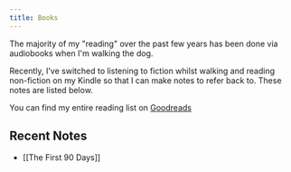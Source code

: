 ```yaml
---
title: Books
---
```


The majority of my "reading" over the past few years has been done via audiobooks when I'm walking the dog.

Recently, I've switched to listening to fiction whilst walking and reading non-fiction on my Kindle so that I can make notes to refer back to. These notes are listed below.

You can find my entire reading list on [Goodreads](https://www.goodreads.com/author/show/16009757.Michael_Heap)

## Recent Notes

- [[The First 90 Days]]
